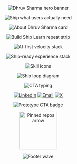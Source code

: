 <p align="center">
  <img src="https://capsule-render.vercel.app/api?type=waving&height=220&color=0:0D0A2C,100:6F00FF&text=Dhruv%20Sharma&fontColor=F8F9FF&fontAlignY=40&desc=Fastest%20Iterating%20AI%20Developer&descAlignY=60&descAlign=52&animation=fadeIn" alt="Dhruv Sharma hero banner">
</p>

<p align="center">
  <img src="https://raw.githubusercontent.com/Dhruv2mars/Dhruv2mars/main/assets/tagline.svg" alt="Ship what users actually need">
</p>

<p align="center">
  <img src="https://raw.githubusercontent.com/Dhruv2mars/Dhruv2mars/main/assets/about-card.svg" alt="About Dhruv Sharma card">
</p>

<p align="center">
  <img src="https://raw.githubusercontent.com/Dhruv2mars/Dhruv2mars/main/assets/manifesto-strip.svg" alt="Build Ship Learn repeat strip">
</p>

<p align="center">
  <img src="https://raw.githubusercontent.com/Dhruv2mars/Dhruv2mars/main/assets/ai-velocity.svg" alt="AI-first velocity stack">
</p>

<p align="center">
  <img src="https://raw.githubusercontent.com/Dhruv2mars/Dhruv2mars/main/assets/stack-bento.svg" alt="Ship-ready experience stack">
</p>

<p align="center">
  <img src="https://skillicons.dev/icons?i=react,nextjs,ts,nodejs,python,fastapi,postgres,prisma,tailwind,threejs,figma,notion&perline=6&theme=dark" alt="Skill icons">
</p>

<p align="center">
  <img src="https://raw.githubusercontent.com/Dhruv2mars/Dhruv2mars/main/assets/ship-loop.svg" alt="Ship loop diagram">
</p>

<p align="center">
  <img src="https://readme-typing-svg.herokuapp.com?font=Space+Grotesk&size=20&duration=3000&pause=1200&color=F6C177&center=true&vCenter=true&width=520&lines=Need+a+v1+by+tomorrow%3F;Let's+prototype+in+4+hours." alt="CTA typing">
</p>

<p align="center">
  <a href="https://www.linkedin.com/in/dhruv2mars" target="_blank"><img src="https://img.shields.io/badge/LinkedIn-0A66C2?style=for-the-badge&logo=linkedin&logoColor=white" alt="LinkedIn"></a>
  <a href="mailto:dhruv2mars@gmail.com"><img src="https://img.shields.io/badge/Email-FF4D4D?style=for-the-badge&logo=gmail&logoColor=white" alt="Email"></a>
  <a href="https://x.com/Dhruv2mars" target="_blank"><img src="https://img.shields.io/badge/X-000000?style=for-the-badge&logo=x&logoColor=white" alt="X"></a>
</p>

<p align="center">
  <img src="https://img.shields.io/badge/DM%20me%20for%20a%204h%20prototype-6F00FF?style=for-the-badge&logo=zapier&logoColor=white" alt="Prototype CTA badge">
</p>

<p align="center">
  <img src="https://raw.githubusercontent.com/Dhruv2mars/Dhruv2mars/main/assets/down-arrow.svg" alt="Pinned repos arrow" width="120">
</p>

<p align="center">
  <img src="https://capsule-render.vercel.app/api?type=waving&height=140&color=0:6F00FF,100:FF4D4D&section=footer" alt="Footer wave">
</p>
